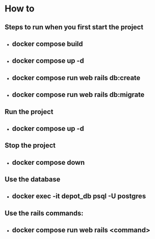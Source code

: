 # How to

## Steps to run when you first start the project

- ## docker compose build

- ## docker compose up -d

- ## docker compose run web rails db:create

- ## docker compose run web rails db:migrate

## Run the project

- ## docker compose up -d

## Stop the project

- ## docker compose down

## Use the database

- ## docker exec -it depot_db psql -U postgres

## Use the rails commands:

- ## docker compose run web rails <command\>
